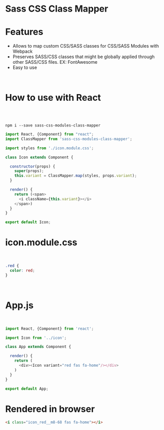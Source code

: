 # Sass CSS Class Mapper

<h1>Features</h1>
<ul>
<li>Allows to map custom CSS/SASS classes for CSS/SASS Modules with Webpack</li>
<li>Preserves SASS/CSS classes that might be globally applied through other SASS/CSS files. EX: FontAwesome</li>
<li>Easy to use</li>
</ul>
<br>
<h1>How to use with React</h1>
<br>
<pre><code>
npm i --save sass-css-modules-class-mapper
</pre></code>

```javascript
import React, {Component} from "react";
import ClassMapper from 'sass-css-modules-class-mapper';

import styles from './icon.module.css';

class Icon extends Component {

  constructor(props) {
    super(props);
    this.variant = ClassMapper.map(styles, props.variant);
  }

  render() {
    return (<span>
      <i className={this.variant}></i>
    </span>)
  }
}

export default Icon;
```

<h1>icon.module.css</h1>
<br>

```css
.red {
  color: red;
}
```

<br>
<h1>App.js</h1>
<br>

```javascript
import React, {Component} from 'react';

import Icon from '../icon';

class App extends Component {

  render() {
    return (
      <div><Icon variant="red fas fa-home"/></div>
    )
  }
}

export default App;

```

<h1>Rendered in browser</h1>

```html
<i class="icon_red__m8-68 fas fa-home"></i>
```
